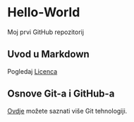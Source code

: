 # Hello-World
Moj prvi GitHub repozitorij

## Uvod u Markdown
Pogledaj [Licenca](LICENSE)

## Osnove Git-a i GitHub-a
[Ovdje](https://merlin.srce.hr) možete saznati više Git tehnologiji.
